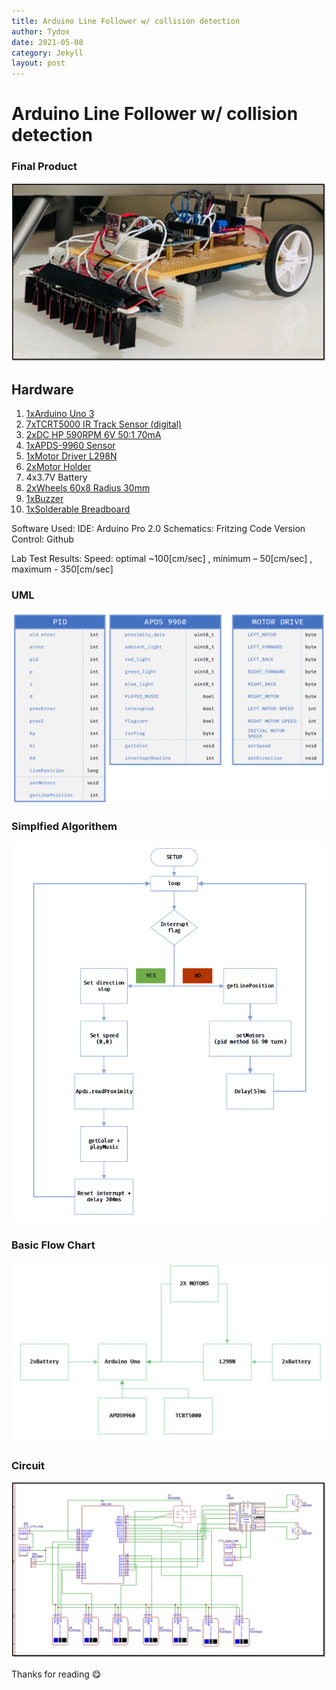 ```yaml
---
title: Arduino Line Follower w/ collision detection
author: Tydox
date: 2021-05-08
category: Jekyll
layout: post
---
```

# Arduino Line Follower w/ collision detection

### Final Product
![a](https://github.com/Tydox/tydox.github.io/blob/master/assets/LineFollowerImages/car.png)


## Hardware

1. [1xArduino Uno 3](https://store.arduino.cc/products/arduino-uno-rev3)
2. [7xTCRT5000 IR Track Sensor (digital)](https://www.vishay.com/docs/83760/tcrt5000.pdf)
3. [2xDC HP 590RPM 6V 50:1 70mA](https://www.4project.co.il/product/micro-metal-gearmotor-hp-590rpm) 
4. [1xAPDS-9960 Sensor](https://www.sparkfun.com/products/12787)
5. [1xMotor Driver L298N](https://www.sparkfun.com/datasheets/Robotics/L298_H_Bridge.pdf)
6. [2xMotor Holder](https://www.4project.co.il/product/micro-motor-holder-white)
7. 4x3.7V Battery
8. [2xWheels 60x8 Radius 30mm](https://www.4project.co.il/product/999)
9. [1xBuzzer](https://www.beirutronics.com/wp-content/uploads/2019/01/passive-buzzer.jpg)
10. [1xSolderable Breadboard](https://www.upgradeindustries.com/media/ebay/Photos/breadboard_5x7_standard/breadboard_5x7_standard_wm.jpg)

Software Used:
IDE: Arduino Pro 2.0
Schematics: Fritzing
Code Version Control: Github

Lab Test Results:
Speed: optimal ~100[cm/sec] , minimum – 50[cm/sec] , maximum - 350[cm/sec]


### UML
![b](https://github.com/Tydox/tydox.github.io/blob/master/assets/LineFollowerImages/Data_variables.png)

### Simplfied Algorithem
![c](https://github.com/Tydox/tydox.github.io/blob/master/assets/LineFollowerImages/basic_flow.png)

### Basic Flow Chart
![d](https://github.com/Tydox/tydox.github.io/blob/master/assets/LineFollowerImages/flowchart.png)

### Circuit
![e](https://github.com/Tydox/tydox.github.io/blob/master/assets/LineFollowerImages/circuit-diagram.png)


Thanks for reading 😋

